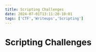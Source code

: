 ```yaml
---
title: Scripting Challenges
date: 2024-07-01T13:11:20-10:01
tags: ['CTF','Writeups','Scripting']
---
```

# Scripting Challenges
 